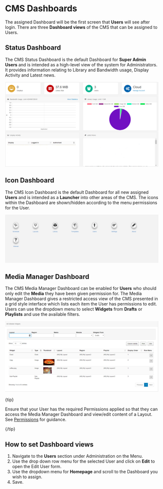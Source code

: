 <!--toc=tour-->

# CMS Dashboards

The assigned Dashboard will be the first screen that **Users** will see after login. There are three **Dashboard views** of the CMS that can be assigned to Users. 

## Status Dashboard

The CMS Status Dashboard is the default Dashboard for **Super Admin Users** and is intended as a high-level view of the system for Administrators. It provides information relating to Library and Bandwidth usage, Display Activity and Latest news.

![CMS Status Dashboard](img/tour_cms_status_dashboard.png)



## Icon Dashboard 

The CMS Icon Dashboard is the default Dashboard for all new assigned **Users** and is intended as a **Launcher** into other areas of the CMS. The icons within the Dashboard are shown/hidden according to the menu permissions for the User.

![CMS Icon Dashboard](img/tour_cms_icon_dashboard.png)



## Media Manager Dashboard

The CMS Media Manager Dashboard can be enabled for **Users** who should only edit the **Media** they have been given permission for. The Media Manager Dashboard gives a restricted access view of the CMS presented in a grid style interface which lists each item the User has permissions to edit. Users can use the dropdown menu to select **Widgets** from **Drafts** or **Playlists** and use the available filters.

![CMS Media Dashboard](img/tour_cms_media_dashboard.png)



{tip}

Ensure that your User has the required Permissions applied so that they can access the Media Manager Dashboard and view/edit content of a Layout. See [Permissions](users_permissions.html) for guidance.

{/tip}

## How to set Dashboard views

1. Navigate to the **Users** section under Administration on the Menu.
2. Use the drop down row menu for the selected User and click on **Edit** to open the Edit User form.
3. Use the dropdown menu for **Homepage** and scroll to the Dashboard you wish to assign.
4. Save.